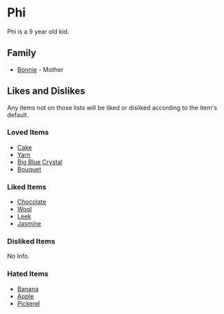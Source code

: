 # Phi

Phi is a 9 year old kid.

## Family

- [Bonnie](Bonnie.md) - Mother

## Likes and Dislikes

Any items not on those lists will be liked or disliked according to the item's default.

### Loved Items

- [Cake](../items/cake.md)
- [Yarn](../items/yarn.md)
- [Big Blue Crystal](../items/big-blue-crystal.md)
- [Bouquet](../items/bouquet.md)

### Liked Items

- [Chocolate](../items/chocolate.md)
- [Wool](../items/wool.md)
- [Leek](../items/leek.md)
- [Jasmine](../items/jasmine.md)

### Disliked Items

No Info.

### Hated Items

- [Banana](../items/banana.md)
- [Apple](../items/apple.md)
- [Pickerel](../items/pickerel.md)